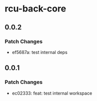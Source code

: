 # rcu-back-core

## 0.0.2

### Patch Changes

- ef5687a: test internal deps

## 0.0.1

### Patch Changes

- ec02333: feat: test internal workspace
